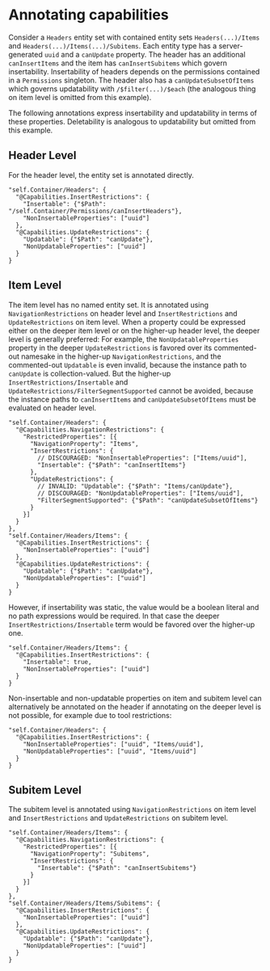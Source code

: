 # Annotating capabilities

Consider a `Headers` entity set with contained entity sets `Headers(...)/Items` and `Headers(...)/Items(...)/Subitems`. Each entity type has a server-generated `uuid` and a `canUpdate` property. The header has an additional `canInsertItems` and the item has `canInsertSubitems` which govern insertability. Insertability of headers depends on the permissions contained in a `Permissions` singleton. The header also has a `canUpdateSubsetOfItems` which governs updatability with `/$filter(...)/$each` (the analogous thing on item level is omitted from this example).

The following annotations express insertability and updatability in terms of these properties. Deletability is analogous to updatability but omitted from this example.

## Header Level

For the header level, the entity set is annotated directly.

```jsonc
"self.Container/Headers": {
  "@Capabilities.InsertRestrictions": {
    "Insertable": {"$Path": "/self.Container/Permissions/canInsertHeaders"},
    "NonInsertableProperties": ["uuid"]
  },
  "@Capabilities.UpdateRestrictions": {
    "Updatable": {"$Path": "canUpdate"},
    "NonUpdatableProperties": ["uuid"]
  }
}
```

## Item Level

The item level has no named entity set. It is annotated using `NavigationRestrictions` on header level and `InsertRestrictions` and `UpdateRestrictions` on item level. When a property could be expressed either on the deeper item level or on the higher-up header level, the deeper level is generally preferred: For example, the `NonUpdatableProperties` property in the deeper `UpdateRestrictions` is favored over its commented-out namesake in the higher-up `NavigationRestrictions`, and the commented-out `Updatable` is even invalid, because the instance path to `canUpdate` is collection-valued. But the higher-up `InsertRestrictions/Insertable` and `UpdateRestrictions/FilterSegmentSupported` cannot be avoided, because the instance paths to `canInsertItems` and `canUpdateSubsetOfItems` must be evaluated on header level.

```jsonc
"self.Container/Headers": {
  "@Capabilities.NavigationRestrictions": {
    "RestrictedProperties": [{
      "NavigationProperty": "Items",
      "InsertRestrictions": {
        // DISCOURAGED: "NonInsertableProperties": ["Items/uuid"],
        "Insertable": {"$Path": "canInsertItems"}
      },
      "UpdateRestrictions": {
        // INVALID: "Updatable": {"$Path": "Items/canUpdate"},
        // DISCOURAGED: "NonUpdatableProperties": ["Items/uuid"],
        "FilterSegmentSupported": {"$Path": "canUpdateSubsetOfItems"}
      }
    }]
  }
},
"self.Container/Headers/Items": {
  "@Capabilities.InsertRestrictions": {
    "NonInsertableProperties": ["uuid"]
  },
  "@Capabilities.UpdateRestrictions": {
    "Updatable": {"$Path": "canUpdate"},
    "NonUpdatableProperties": ["uuid"]
  }
}
```

However, if insertability was static, the value would be a boolean literal and no path expressions would be required. In that case the deeper `InsertRestrictions/Insertable` term would be favored over the higher-up one.

```jsonc
"self.Container/Headers/Items": {
  "@Capabilities.InsertRestrictions": {
    "Insertable": true,
    "NonInsertableProperties": ["uuid"]
  }
}
```

Non-insertable and non-updatable properties on item and subitem level can alternatively be annotated on the header if annotating on the deeper level is not possible, for example due to tool restrictions:

```jsonc
"self.Container/Headers": {
  "@Capabilities.InsertRestrictions": {
    "NonInsertableProperties": ["uuid", "Items/uuid"],
    "NonUpdatableProperties": ["uuid", "Items/uuid"]
  }
}
```

## Subitem Level

The subitem level is annotated using `NavigationRestrictions` on item level and `InsertRestrictions` and `UpdateRestrictions` on subitem level.

```jsonc
"self.Container/Headers/Items": {
  "@Capabilities.NavigationRestrictions": {
    "RestrictedProperties": [{
      "NavigationProperty": "Subitems",
      "InsertRestrictions": {
        "Insertable": {"$Path": "canInsertSubitems"}
      }
    }]
  }
},
"self.Container/Headers/Items/Subitems": {
  "@Capabilities.InsertRestrictions": {
    "NonInsertableProperties": ["uuid"]
  },
  "@Capabilities.UpdateRestrictions": {
    "Updatable": {"$Path": "canUpdate"},
    "NonUpdatableProperties": ["uuid"]
  }
}
```
